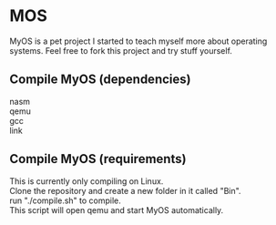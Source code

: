 MOS
===

MyOS is a pet project I started to teach myself more about operating systems.
Feel free to fork this project and try stuff yourself.

Compile MyOS (dependencies)
---
nasm  
qemu  
gcc  
link  

Compile MyOS (requirements)
---
This is currently only compiling on Linux.  
Clone the repository and create a new folder in it called "Bin".  
run "./compile.sh" to compile.  
This script will open qemu and start MyOS automatically.  
